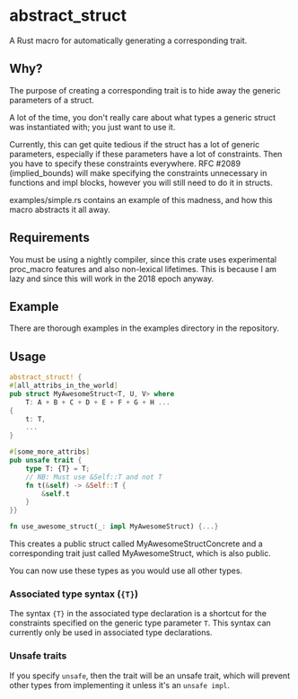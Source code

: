 # abstract_struct

A Rust macro for automatically generating a corresponding trait.

## Why?

The purpose of creating a corresponding trait is to hide
away the generic parameters of a struct.

A lot of the time, you don't really care about what types
a generic struct was instantiated with; you just want to use it.

Currently, this can get quite tedious if the struct has a
lot of generic parameters, especially if these parameters have
a lot of constraints. Then you have to specify these constraints everywhere.
RFC #2089 (implied_bounds) will make specifying the constraints unnecessary in functions
and impl blocks, however you will still need to do it in structs.

examples/simple.rs contains an example of this madness, and how this macro abstracts it all away.

## Requirements

You must be using a nightly compiler, since this crate uses
experimental proc_macro features and also non-lexical lifetimes.
This is because I am lazy and since this will work in the 2018 epoch anyway.

## Example

There are thorough examples in the examples directory in the repository.

## Usage

```rust
abstract_struct! {
#[all_attribs_in_the_world]
pub struct MyAwesomeStruct<T, U, V> where
	T: A + B + C + D + E + F + G + H ...
{
	t: T,
	...
}

#[some_more_attribs]
pub unsafe trait {
	type T: {T} = T;
	// NB: Must use &Self::T and not T
	fn t(&self) -> &Self::T {
		&self.t
	}
}}

fn use_awesome_struct(_: impl MyAwesomeStruct) {...}
```

This creates a public struct called MyAwesomeStructConcrete and a corresponding trait
just called MyAwesomeStruct, which is also public.

You can now use these types as you would use all other types.

### Associated type syntax (`{T}`)
The syntax `{T}` in the associated type declaration is a shortcut for the
constraints specified on the generic type parameter `T`.
This syntax can currently only be used in associated type declarations.

### Unsafe traits
If you specify `unsafe`, then the trait will be an unsafe trait, which will
prevent other types from implementing it unless it's an `unsafe impl`.
